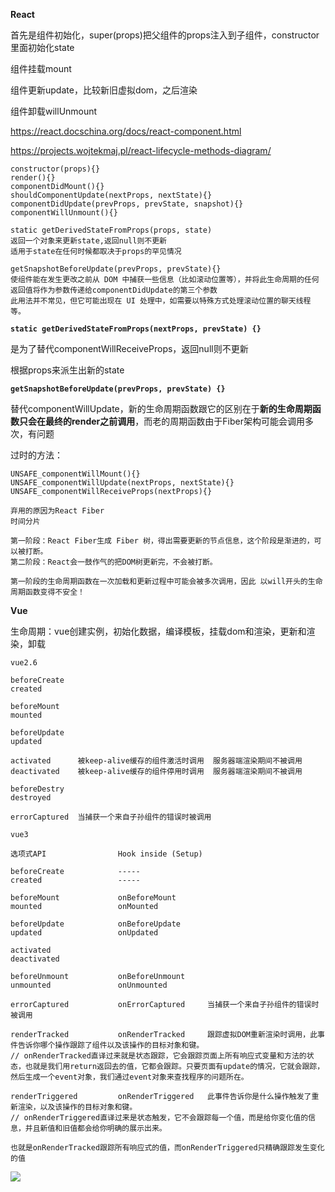 **React**



首先是组件初始化，super(props)把父组件的props注入到子组件，constructor里面初始化state

组件挂载mount

组件更新update，比较新旧虚拟dom，之后渲染

组件卸载willUnmount



https://react.docschina.org/docs/react-component.html

https://projects.wojtekmaj.pl/react-lifecycle-methods-diagram/

```
constructor(props){}
render(){}
componentDidMount(){}
shouldComponentUpdate(nextProps, nextState){}
componentDidUpdate(prevProps, prevState, snapshot){}
componentWillUnmount(){}

static getDerivedStateFromProps(props, state)
返回一个对象来更新state,返回null则不更新
适用于state在任何时候都取决于props的罕见情况

getSnapshotBeforeUpdate(prevProps, prevState){}
使组件能在发生更改之前从 DOM 中捕获一些信息（比如滚动位置等），并将此生命周期的任何返回值将作为参数传递给componentDidUpdate的第三个参数
此用法并不常见，但它可能出现在 UI 处理中，如需要以特殊方式处理滚动位置的聊天线程等。
```

**`static getDerivedStateFromProps(nextProps, prevState) {}`**

是为了替代componentWillReceiveProps，返回null则不更新

根据props来派生出新的state



**`getSnapshotBeforeUpdate(prevProps, prevState) {}`**

替代componentWillUpdate，新的生命周期函数跟它的区别在于**新的生命周期函数只会在最终的render之前调用**，而老的周期函数由于Fiber架构可能会调用多次，有问题



过时的方法：

```
UNSAFE_componentWillMount(){}
UNSAFE_componentWillUpdate(nextProps, nextState){}
UNSAFE_componentWillReceiveProps(nextProps){}

弃用的原因为React Fiber
时间分片

第一阶段：React Fiber生成 Fiber 树，得出需要更新的节点信息，这个阶段是渐进的，可以被打断。
第二阶段：React会一鼓作气的把DOM树更新完，不会被打断。

第一阶段的生命周期函数在一次加载和更新过程中可能会被多次调用，因此 以will开头的生命周期函数变得不安全！
```



**Vue**



生命周期：vue创建实例，初始化数据，编译模板，挂载dom和渲染，更新和渲染，卸载

`vue2.6`

```
beforeCreate
created

beforeMount
mounted

beforeUpdate
updated

activated      被keep-alive缓存的组件激活时调用  服务器端渲染期间不被调用
deactivated    被keep-alive缓存的组件停用时调用  服务器端渲染期间不被调用

beforeDestry
destroyed

errorCaptured  当捕获一个来自子孙组件的错误时被调用
```

`vue3`

```
选项式API	              Hook inside (Setup)             

beforeCreate            -----
created                 -----

beforeMount             onBeforeMount
mounted                 onMounted

beforeUpdate            onBeforeUpdate
updated             	onUpdated

activated
deactivated

beforeUnmount           onBeforeUnmount
unmounted               onUnmounted

errorCaptured           onErrorCaptured     当捕获一个来自子孙组件的错误时被调用

renderTracked           onRenderTracked     跟踪虚拟DOM重新渲染时调用，此事件告诉你哪个操作跟踪了组件以及该操作的目标对象和键。
// onRenderTracked直译过来就是状态跟踪，它会跟踪页面上所有响应式变量和方法的状态，也就是我们用return返回去的值，它都会跟踪。只要页面有update的情况，它就会跟踪，然后生成一个event对象，我们通过event对象来查找程序的问题所在。

renderTriggered         onRenderTriggered   此事件告诉你是什么操作触发了重新渲染，以及该操作的目标对象和键。
// onRenderTriggered直译过来是状态触发，它不会跟踪每一个值，而是给你变化值的信息，并且新值和旧值都会给你明确的展示出来。

也就是onRenderTracked跟踪所有响应式的值，而onRenderTriggered只精确跟踪发生变化的值

```

![](https://v3.cn.vuejs.org/images/lifecycle.svg)